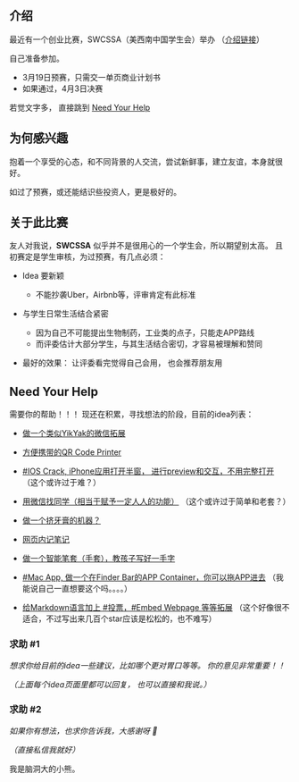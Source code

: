 ## 介绍

最近有一个创业比赛，SWCSSA（美西南中国学生会）举办 （[介绍链接](https://mp.weixin.qq.com/s?__biz=MjM5NzI0ODI2NQ==&mid=404513800&idx=1&sn=a3c0aa53f74d2e7a03d247fd968a3a06&scene=1&srcid=0222ZyR567RtKrn4uehbo0E2&key=710a5d99946419d93a31c4f4da76f3f7948a5da5fed3327795761c7f9ac7e0ede90cb4343866a272524d7cfbd41e3273&ascene=0&uin=MjU1NTY3Mjc0NA%3D%3D&devicetype=iMac+MacBookPro11%2C3+OSX+OSX+10.10.5+build(14F1509)&version=11020201&pass_ticket=jaRn%2BezUqFl%2FeF9CyHtOtV4CQFHU4NWgZQ9gMh%2FhDMJ4517EaBSCO13hIhQX4n5W)）

自己准备参加。

- 3月19日预赛，只需交一单页商业计划书
- 如果通过，4月3日决赛


若觉文字多， 直接跳到 [Need Your Help](#need-your-help)


## 为何感兴趣

抱着一个享受的心态，和不同背景的人交流，尝试新鲜事，建立友谊，本身就很好。

如过了预赛，或还能结识些投资人，更是极好的。


## 关于此比赛

友人对我说，**SWCSSA** 似乎并不是很用心的一个学生会，所以期望别太高。 且初赛定是学生审核，为过预赛，有几点必须：

- Idea 要新颖
  - 不能抄袭Uber，Airbnb等，评审肯定有此标准

- 与学生日常生活结合紧密
   - 因为自己不可能提出生物制药，工业类的点子，只能走APP路线
   - 而评委估计大部分学生，与其生活结合密切，才容易被理解和赞同


- 最好的效果： 让评委看完觉得自己会用， 也会推荐朋友用


## Need Your Help

需要你的帮助！！！ 现还在积累，寻找想法的阶段，目前的idea列表：


- [做一个类似YikYak的微信拓展](https://github.com/BenBBear/blog/issues/2)

- [方便携带的QR Code Printer](https://github.com/BenBBear/blog/issues/5)

- [#IOS Crack, iPhone应用打开半窗， 进行preview和交互，不用完整打开](https://github.com/BenBBear/blog/issues/4)  （这个或许过于难？）

- [用微信找同学（相当于赋予一定人人的功能）](https://github.com/BenBBear/blog/issues/3)  （这个或许过于简单和老套？）

- [做一个挤牙膏的机器？](https://github.com/BenBBear/blog/issues/6)  

- [网页内记笔记](https://github.com/BenBBear/blog/issues/1)

- [做一个智能笔套（手套），教孩子写好一手字](https://github.com/BenBBear/blog/issues/7)

- [#Mac App, 做一个在Finder Bar的APP Container，你可以拖APP进去](https://github.com/BenBBear/blog/issues/8) （我能说自己一直想要这个吗。。。。）

- [给Markdown语言加上 #投票，#Embed Webpage 等等拓展](https://github.com/BenBBear/blog/issues/9)    （这个好像很不适合，不过写出来几百个star应该是松松的，也不难写）



### 求助 #1

*想求你给目前的idea一些建议，比如哪个更对胃口等等。 你的意见非常重要！！*

*（上面每个idea页面里都可以回复， 也可以直接和我说。）*

### 求助 #2

*如果你有想法，也求你告诉我，大感谢呀 🙏*

*（直接私信我就好）*



我是脑洞大的小熊。
